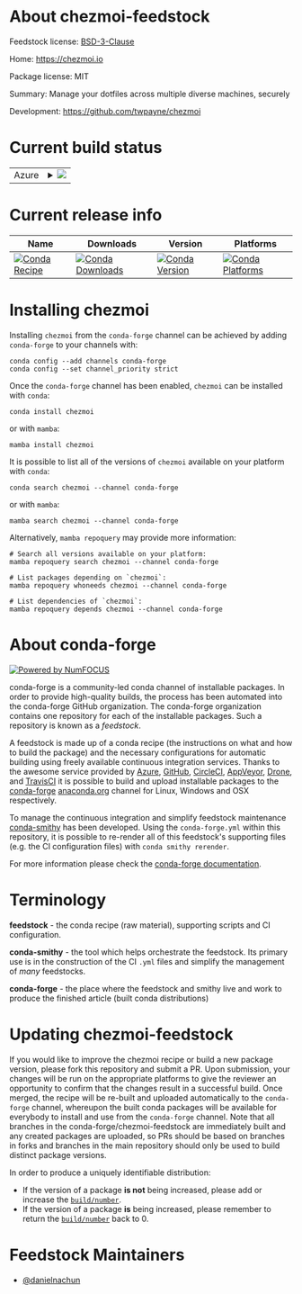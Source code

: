 About chezmoi-feedstock
=======================

Feedstock license: [BSD-3-Clause](https://github.com/conda-forge/chezmoi-feedstock/blob/main/LICENSE.txt)

Home: https://chezmoi.io

Package license: MIT

Summary: Manage your dotfiles across multiple diverse machines, securely

Development: https://github.com/twpayne/chezmoi

Current build status
====================


<table>
    
  <tr>
    <td>Azure</td>
    <td>
      <details>
        <summary>
          <a href="https://dev.azure.com/conda-forge/feedstock-builds/_build/latest?definitionId=23185&branchName=main">
            <img src="https://dev.azure.com/conda-forge/feedstock-builds/_apis/build/status/chezmoi-feedstock?branchName=main">
          </a>
        </summary>
        <table>
          <thead><tr><th>Variant</th><th>Status</th></tr></thead>
          <tbody><tr>
              <td>linux_64</td>
              <td>
                <a href="https://dev.azure.com/conda-forge/feedstock-builds/_build/latest?definitionId=23185&branchName=main">
                  <img src="https://dev.azure.com/conda-forge/feedstock-builds/_apis/build/status/chezmoi-feedstock?branchName=main&jobName=linux&configuration=linux%20linux_64_" alt="variant">
                </a>
              </td>
            </tr><tr>
              <td>linux_aarch64</td>
              <td>
                <a href="https://dev.azure.com/conda-forge/feedstock-builds/_build/latest?definitionId=23185&branchName=main">
                  <img src="https://dev.azure.com/conda-forge/feedstock-builds/_apis/build/status/chezmoi-feedstock?branchName=main&jobName=linux&configuration=linux%20linux_aarch64_" alt="variant">
                </a>
              </td>
            </tr><tr>
              <td>linux_ppc64le</td>
              <td>
                <a href="https://dev.azure.com/conda-forge/feedstock-builds/_build/latest?definitionId=23185&branchName=main">
                  <img src="https://dev.azure.com/conda-forge/feedstock-builds/_apis/build/status/chezmoi-feedstock?branchName=main&jobName=linux&configuration=linux%20linux_ppc64le_" alt="variant">
                </a>
              </td>
            </tr><tr>
              <td>osx_64</td>
              <td>
                <a href="https://dev.azure.com/conda-forge/feedstock-builds/_build/latest?definitionId=23185&branchName=main">
                  <img src="https://dev.azure.com/conda-forge/feedstock-builds/_apis/build/status/chezmoi-feedstock?branchName=main&jobName=osx&configuration=osx%20osx_64_" alt="variant">
                </a>
              </td>
            </tr><tr>
              <td>osx_arm64</td>
              <td>
                <a href="https://dev.azure.com/conda-forge/feedstock-builds/_build/latest?definitionId=23185&branchName=main">
                  <img src="https://dev.azure.com/conda-forge/feedstock-builds/_apis/build/status/chezmoi-feedstock?branchName=main&jobName=osx&configuration=osx%20osx_arm64_" alt="variant">
                </a>
              </td>
            </tr><tr>
              <td>win_64</td>
              <td>
                <a href="https://dev.azure.com/conda-forge/feedstock-builds/_build/latest?definitionId=23185&branchName=main">
                  <img src="https://dev.azure.com/conda-forge/feedstock-builds/_apis/build/status/chezmoi-feedstock?branchName=main&jobName=win&configuration=win%20win_64_" alt="variant">
                </a>
              </td>
            </tr>
          </tbody>
        </table>
      </details>
    </td>
  </tr>
</table>

Current release info
====================

| Name | Downloads | Version | Platforms |
| --- | --- | --- | --- |
| [![Conda Recipe](https://img.shields.io/badge/recipe-chezmoi-green.svg)](https://anaconda.org/conda-forge/chezmoi) | [![Conda Downloads](https://img.shields.io/conda/dn/conda-forge/chezmoi.svg)](https://anaconda.org/conda-forge/chezmoi) | [![Conda Version](https://img.shields.io/conda/vn/conda-forge/chezmoi.svg)](https://anaconda.org/conda-forge/chezmoi) | [![Conda Platforms](https://img.shields.io/conda/pn/conda-forge/chezmoi.svg)](https://anaconda.org/conda-forge/chezmoi) |

Installing chezmoi
==================

Installing `chezmoi` from the `conda-forge` channel can be achieved by adding `conda-forge` to your channels with:

```
conda config --add channels conda-forge
conda config --set channel_priority strict
```

Once the `conda-forge` channel has been enabled, `chezmoi` can be installed with `conda`:

```
conda install chezmoi
```

or with `mamba`:

```
mamba install chezmoi
```

It is possible to list all of the versions of `chezmoi` available on your platform with `conda`:

```
conda search chezmoi --channel conda-forge
```

or with `mamba`:

```
mamba search chezmoi --channel conda-forge
```

Alternatively, `mamba repoquery` may provide more information:

```
# Search all versions available on your platform:
mamba repoquery search chezmoi --channel conda-forge

# List packages depending on `chezmoi`:
mamba repoquery whoneeds chezmoi --channel conda-forge

# List dependencies of `chezmoi`:
mamba repoquery depends chezmoi --channel conda-forge
```


About conda-forge
=================

[![Powered by
NumFOCUS](https://img.shields.io/badge/powered%20by-NumFOCUS-orange.svg?style=flat&colorA=E1523D&colorB=007D8A)](https://numfocus.org)

conda-forge is a community-led conda channel of installable packages.
In order to provide high-quality builds, the process has been automated into the
conda-forge GitHub organization. The conda-forge organization contains one repository
for each of the installable packages. Such a repository is known as a *feedstock*.

A feedstock is made up of a conda recipe (the instructions on what and how to build
the package) and the necessary configurations for automatic building using freely
available continuous integration services. Thanks to the awesome service provided by
[Azure](https://azure.microsoft.com/en-us/services/devops/), [GitHub](https://github.com/),
[CircleCI](https://circleci.com/), [AppVeyor](https://www.appveyor.com/),
[Drone](https://cloud.drone.io/welcome), and [TravisCI](https://travis-ci.com/)
it is possible to build and upload installable packages to the
[conda-forge](https://anaconda.org/conda-forge) [anaconda.org](https://anaconda.org/)
channel for Linux, Windows and OSX respectively.

To manage the continuous integration and simplify feedstock maintenance
[conda-smithy](https://github.com/conda-forge/conda-smithy) has been developed.
Using the ``conda-forge.yml`` within this repository, it is possible to re-render all of
this feedstock's supporting files (e.g. the CI configuration files) with ``conda smithy rerender``.

For more information please check the [conda-forge documentation](https://conda-forge.org/docs/).

Terminology
===========

**feedstock** - the conda recipe (raw material), supporting scripts and CI configuration.

**conda-smithy** - the tool which helps orchestrate the feedstock.
                   Its primary use is in the construction of the CI ``.yml`` files
                   and simplify the management of *many* feedstocks.

**conda-forge** - the place where the feedstock and smithy live and work to
                  produce the finished article (built conda distributions)


Updating chezmoi-feedstock
==========================

If you would like to improve the chezmoi recipe or build a new
package version, please fork this repository and submit a PR. Upon submission,
your changes will be run on the appropriate platforms to give the reviewer an
opportunity to confirm that the changes result in a successful build. Once
merged, the recipe will be re-built and uploaded automatically to the
`conda-forge` channel, whereupon the built conda packages will be available for
everybody to install and use from the `conda-forge` channel.
Note that all branches in the conda-forge/chezmoi-feedstock are
immediately built and any created packages are uploaded, so PRs should be based
on branches in forks and branches in the main repository should only be used to
build distinct package versions.

In order to produce a uniquely identifiable distribution:
 * If the version of a package **is not** being increased, please add or increase
   the [``build/number``](https://docs.conda.io/projects/conda-build/en/latest/resources/define-metadata.html#build-number-and-string).
 * If the version of a package **is** being increased, please remember to return
   the [``build/number``](https://docs.conda.io/projects/conda-build/en/latest/resources/define-metadata.html#build-number-and-string)
   back to 0.

Feedstock Maintainers
=====================

* [@danielnachun](https://github.com/danielnachun/)

